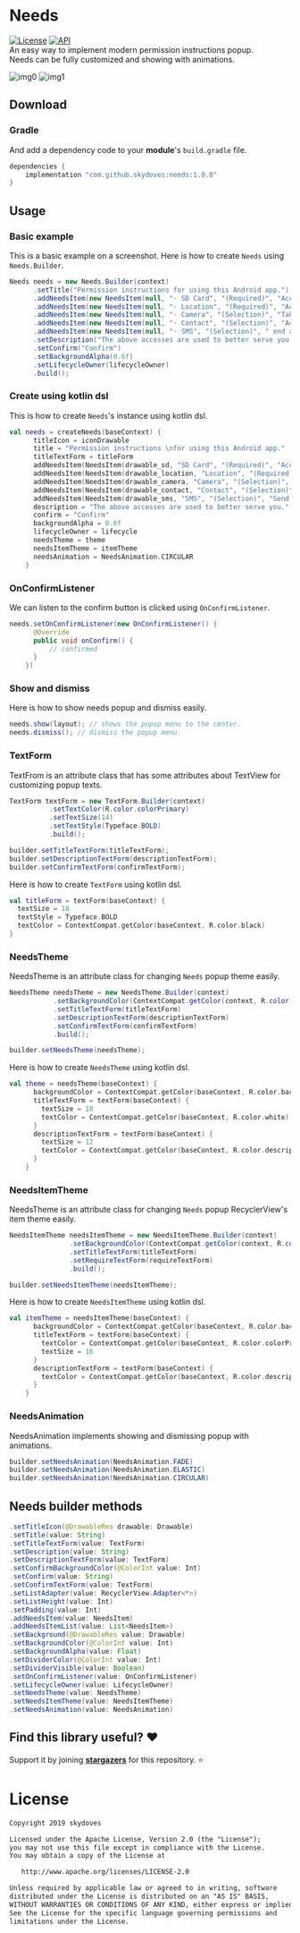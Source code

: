 # Needs
[![License](https://img.shields.io/badge/License-Apache%202.0-blue.svg)](https://opensource.org/licenses/Apache-2.0)
[![API](https://img.shields.io/badge/API-16%2B-brightgreen.svg?style=flat)](https://android-arsenal.com/api?level=16) <br>
An easy way to implement modern permission instructions popup. <br>
Needs can be fully customized and showing with animations. <br>

![img0](https://user-images.githubusercontent.com/24237865/54131158-17941380-4455-11e9-8a5a-3bcffce8632c.png)
![img1](https://user-images.githubusercontent.com/24237865/54131159-17941380-4455-11e9-98c3-4de8889f16bc.png)

## Download
### Gradle
And add a dependency code to your **module**'s `build.gradle` file.
```gradle
dependencies {
    implementation "com.github.skydoves:needs:1.0.0"
}
```

## Usage

### Basic example
This is a basic example on a screenshot. Here is how to create `Needs` using `Needs.Builder`.
```java
Needs needs = new Needs.Builder(context)
      .setTitle("Permission instructions for using this Android app.")
      .addNeedsItem(new NeedsItem(null, "· SD Card", "(Required)", "Access photos, media, and files on device."))
      .addNeedsItem(new NeedsItem(null, "· Location", "(Required)", "Access this device's location."))
      .addNeedsItem(new NeedsItem(null, "· Camera", "(Selection)", "Take pictures and record video."))
      .addNeedsItem(new NeedsItem(null, "· Contact", "(Selection)", "Access this device's contacts."))
      .addNeedsItem(new NeedsItem(null, "· SMS", "(Selection)", " end and view SMS messages."))
      .setDescription("The above accesses are used to better serve you.")
      .setConfirm("Confirm")
      .setBackgroundAlpha(0.6f)
      .setLifecycleOwner(lifecycleOwner)
      .build();
```
### Create using kotlin dsl
This is how to create `Needs`'s instance using kotlin dsl.
```kotlin
val needs = createNeeds(baseContext) {
      titleIcon = iconDrawable
      title = "Permission instructions \nfor using this Android app."
      titleTextForm = titleForm
      addNeedsItem(NeedsItem(drawable_sd, "SD Card", "(Required)", "Access photos, media, and files on device."))
      addNeedsItem(NeedsItem(drawable_location, "Location", "(Required)", "Access this device's location."))
      addNeedsItem(NeedsItem(drawable_camera, "Camera", "(Selection)", "Take pictures and record video."))
      addNeedsItem(NeedsItem(drawable_contact, "Contact", "(Selection)", "Access this device's contacts."))
      addNeedsItem(NeedsItem(drawable_sms, "SMS", "(Selection)", "Send and view SMS messages."))
      description = "The above accesses are used to better serve you."
      confirm = "Confirm"
      backgroundAlpha = 0.6f
      lifecycleOwner = lifecycle
      needsTheme = theme
      needsItemTheme = itemTheme
      needsAnimation = NeedsAnimation.CIRCULAR
    }
```

### OnConfirmListener
We can listen to the confirm button is clicked using `OnConfirmListener`.
```java
needs.setOnConfirmListener(new OnConfirmListener() {
      @Override
      public void onConfirm() {
          // confirmed
      }
    })
```

### Show and dismiss
Here is how to show needs popup and dismiss easily.
```java
needs.show(layout); // shows the popup menu to the center. 
needs.dismiss(); // dismiss the popup menu.
```

### TextForm
TextFrom is an attribute class that has some attributes about TextView for customizing popup texts.

```java
TextForm textForm = new TextForm.Builder(context)
          .setTextColor(R.color.colorPrimary)
          .setTextSize(14)
          .setTextStyle(Typeface.BOLD)
          .build();

builder.setTitleTextForm(titleTextForm);
builder.setDescriptionTextForm(descriptionTextForm);
builder.setConfirmTextForm(confirmTextForm);
```

Here is how to create `TextForm` using kotlin dsl.
```kotlin
val titleForm = textForm(baseContext) {
  textSize = 18
  textStyle = Typeface.BOLD
  textColor = ContextCompat.getColor(baseContext, R.color.black)
}
```

### NeedsTheme
NeedsTheme is an attribute class for changing `Needs` popup theme easily.

```java
NeedsTheme needsTheme = new NeedsTheme.Builder(context)
           .setBackgroundColor(ContextCompat.getColor(context, R.color.background))
           .setTitleTextForm(titleTextForm)
           .setDescriptionTextForm(descriptionTextForm)
           .setConfirmTextForm(confirmTextForm)
           .build();

builder.setNeedsTheme(needsTheme);           
```

Here is how to create `NeedsTheme` using kotlin dsl.
```kotlin
val theme = needsTheme(baseContext) {
      backgroundColor = ContextCompat.getColor(baseContext, R.color.background)
      titleTextForm = textForm(baseContext) {
        textSize = 18
        textColor = ContextCompat.getColor(baseContext, R.color.white)
      }
      descriptionTextForm = textForm(baseContext) {
        textSize = 12
        textColor = ContextCompat.getColor(baseContext, R.color.description)
      }
    }
```

### NeedsItemTheme
NeedsTheme is an attribute class for changing `Needs` popup RecyclerView's item theme easily.

```java
NeedsItemTheme needsItemTheme = new NeedsItemTheme.Builder(context)
               .setBackgroundColor(ContextCompat.getColor(context, R.color.background))
               .setTitleTextForm(titleTextForm)
               .setRequireTextForm(requireTextForm)
               .build();

builder.setNeedsItemTheme(needsItemTheme);
```

Here is how to create `NeedsItemTheme` using kotlin dsl.
```kotlin
val itemTheme = needsItemTheme(baseContext) {
      backgroundColor = ContextCompat.getColor(baseContext, R.color.background)
      titleTextForm = textForm(baseContext) {
        textColor = ContextCompat.getColor(baseContext, R.color.colorPrimaryDark)
        textSize = 16
      }
      descriptionTextForm = textForm(baseContext) {
        textColor = ContextCompat.getColor(baseContext, R.color.description)
      }
    }
```

### NeedsAnimation
NeedsAnimation implements showing and dismissing popup with animations.

```java
builder.setNeedsAnimation(NeedsAnimation.FADE)
builder.setNeedsAnimation(NeedsAnimation.ELASTIC)
builder.setNeedsAnimation(NeedsAnimation.CIRCULAR)
```

## Needs builder methods
```java
.setTitleIcon(@DrawableRes drawable: Drawable)
.setTitle(value: String)
.setTitleTextForm(value: TextForm)
.setDescription(value: String)
.setDescriptionTextForm(value: TextForm)
.setConfirmBackgroundColor(@ColorInt value: Int)
.setConfirm(value: String)
.setConfirmTextForm(value: TextForm)
.setListAdapter(value: RecyclerView.Adapter<*>)
.setListHeight(value: Int)
.setPadding(value: Int)
.addNeedsItem(value: NeedsItem)
.addNeedsItemList(value: List<NeedsItem>)
.setBackground(@DrawableRes value: Drawable)
.setBackgroundColor(@ColorInt value: Int)
.setBackgroundAlpha(value: Float)
.setDividerColor(@ColorInt value: Int)
.setDividerVisible(value: Boolean)
.setOnConfirmListener(value: OnConfirmListener)
.setLifecycleOwner(value: LifecycleOwner)
.setNeedsTheme(value: NeedsTheme)
.setNeedsItemTheme(value: NeedsItemTheme)
.setNeedsAnimation(value: NeedsAnimation)
```

## Find this library useful? :heart:
Support it by joining __[stargazers](https://github.com/skydoves/Needs/stargazers)__ for this repository. :star:

# License
```xml
Copyright 2019 skydoves

Licensed under the Apache License, Version 2.0 (the "License");
you may not use this file except in compliance with the License.
You may obtain a copy of the License at

   http://www.apache.org/licenses/LICENSE-2.0

Unless required by applicable law or agreed to in writing, software
distributed under the License is distributed on an "AS IS" BASIS,
WITHOUT WARRANTIES OR CONDITIONS OF ANY KIND, either express or implied.
See the License for the specific language governing permissions and
limitations under the License.
```
